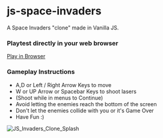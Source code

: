 # js-space-invaders
A Space Invaders "clone" made in Vanilla JS.

### Playtest directly in your web browser
[Play in Browser](https://mainman002.github.io/js-space-invaders/)

### Gameplay Instructions
* A,D or Left / Right Arrow Keys to move
* W or UP Arrow or Spacebar Keys to shoot lasers
* (Shoot while in menus to Continue) 
* Avoid letting the enemies reach the bottom of the screen
* Don't let the enemies collide with you or it's Game Over
* Have Fun :)

![JS_Invaders_Clone_Splash](https://user-images.githubusercontent.com/11281480/148013386-f3f8f0e0-1898-4e59-a133-d931cd54d809.png)
